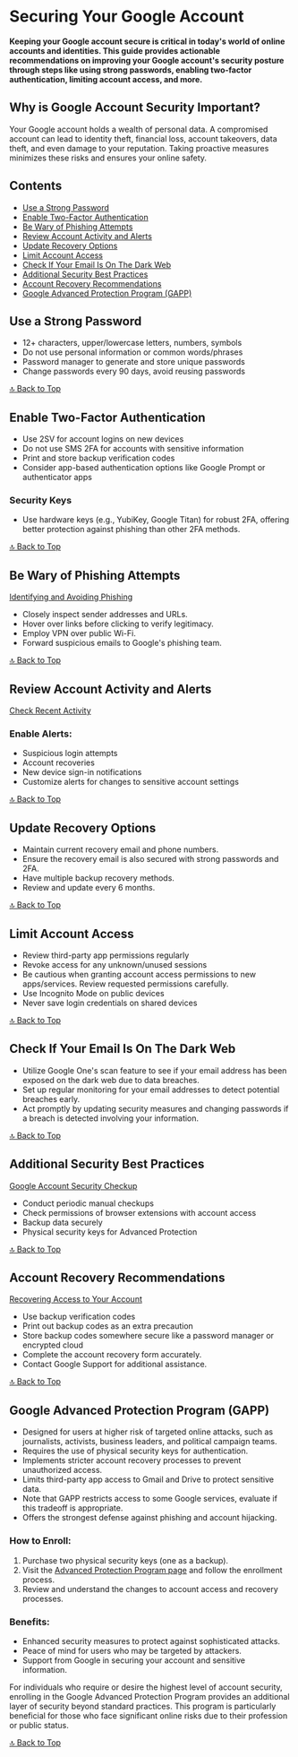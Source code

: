 # Securing Your Google Account

**Keeping your Google account secure is critical in today's world of online accounts and identities. This guide provides actionable recommendations on improving your Google account's security posture through steps like using strong passwords, enabling two-factor authentication, limiting account access, and more.**

## Why is Google Account Security Important?

Your Google account holds a wealth of personal data. A compromised account can lead to identity theft, financial loss, account takeovers, data theft, and even damage to your reputation. Taking proactive measures minimizes these risks and ensures your online safety.

## Contents

- [Use a Strong Password](#use-a-strong-password)
- [Enable Two-Factor Authentication](#enable-two-factor-authentication)
- [Be Wary of Phishing Attempts](#be-wary-of-phishing-attempts)
- [Review Account Activity and Alerts](#review-account-activity-and-alerts)
- [Update Recovery Options](#update-recovery-options)
- [Limit Account Access](#limit-account-access)
- [Check If Your Email Is On The Dark Web](#check-if-your-email-is-on-the-dark-web) 
- [Additional Security Best Practices](#additional-security-best-practices)
- [Account Recovery Recommendations](#account-recovery-recommendations)
- [Google Advanced Protection Program (GAPP)](#google-advanced-protection-program-gapp)


## Use a Strong Password

- 12+ characters, upper/lowercase letters, numbers, symbols
- Do not use personal information or common words/phrases
- Password manager to generate and store unique passwords
- Change passwords every 90 days, avoid reusing passwords

[🔝 Back to Top](#securing-your-google-account)

## Enable Two-Factor Authentication

- Use 2SV for account logins on new devices
- Do not use SMS 2FA for accounts with sensitive information
- Print and store backup verification codes
- Consider app-based authentication options like Google Prompt or authenticator apps

### Security Keys

- Use hardware keys (e.g., YubiKey, Google Titan) for robust 2FA, offering better protection against phishing than other 2FA methods.

[🔝 Back to Top](#securing-your-google-account)

## Be Wary of Phishing Attempts

[Identifying and Avoiding Phishing](https://support.google.com/mail/answer/8253?hl=en)

- Closely inspect sender addresses and URLs.
- Hover over links before clicking to verify legitimacy.
- Employ VPN over public Wi-Fi.
- Forward suspicious emails to Google's phishing team.

[🔝 Back to Top](#securing-your-google-account)

## Review Account Activity and Alerts

[Check Recent Activity](https://myaccount.google.com/notifications)

### Enable Alerts:

- Suspicious login attempts
- Account recoveries
- New device sign-in notifications
- Customize alerts for changes to sensitive account settings

[🔝 Back to Top](#securing-your-google-account)

## Update Recovery Options

- Maintain current recovery email and phone numbers.
- Ensure the recovery email is also secured with strong passwords and 2FA.
- Have multiple backup recovery methods.
- Review and update every 6 months.

[🔝 Back to Top](#securing-your-google-account)

## Limit Account Access

- Review third-party app permissions regularly
- Revoke access for any unknown/unused sessions
- Be cautious when granting account access permissions to new apps/services. Review requested permissions carefully.
- Use Incognito Mode on public devices
- Never save login credentials on shared devices

[🔝 Back to Top](#securing-your-google-account)

## Check If Your Email Is On The Dark Web

- Utilize Google One's scan feature to see if your email address has been exposed on the dark web due to data breaches.
- Set up regular monitoring for your email addresses to detect potential breaches early.
- Act promptly by updating security measures and changing passwords if a breach is detected involving your information.

[🔝 Back to Top](#securing-your-google-account)

## Additional Security Best Practices

[Google Account Security Checkup](https://myaccount.google.com/security-checkup)

- Conduct periodic manual checkups
- Check permissions of browser extensions with account access
- Backup data securely
- Physical security keys for Advanced Protection

[🔝 Back to Top](#securing-your-google-account)

## Account Recovery Recommendations

[Recovering Access to Your Account](https://support.google.com/accounts/answer/7682439)

- Use backup verification codes
- Print out backup codes as an extra precaution
- Store backup codes somewhere secure like a password manager or encrypted cloud
- Complete the account recovery form accurately.
- Contact Google Support for additional assistance.

[🔝 Back to Top](#securing-your-google-account)

## Google Advanced Protection Program (GAPP)

- Designed for users at higher risk of targeted online attacks, such as journalists, activists, business leaders, and political campaign teams.
- Requires the use of physical security keys for authentication.
- Implements stricter account recovery processes to prevent unauthorized access.
- Limits third-party app access to Gmail and Drive to protect sensitive data.
- Note that GAPP restricts access to some Google services, evaluate if this tradeoff is appropriate.
- Offers the strongest defense against phishing and account hijacking.

### How to Enroll:

1. Purchase two physical security keys (one as a backup).
2. Visit the [Advanced Protection Program page](https://landing.google.com/advancedprotection/) and follow the enrollment process.
3. Review and understand the changes to account access and recovery processes.

### Benefits:

- Enhanced security measures to protect against sophisticated attacks.
- Peace of mind for users who may be targeted by attackers.
- Support from Google in securing your account and sensitive information.

For individuals who require or desire the highest level of account security, enrolling in the Google Advanced Protection Program provides an additional layer of security beyond standard practices. This program is particularly beneficial for those who face significant online risks due to their profession or public status.

[🔝 Back to Top](#securing-your-google-account)
